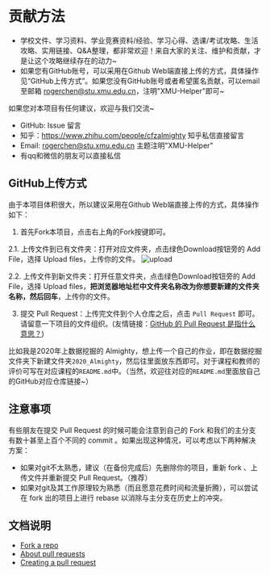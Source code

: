 # 贡献方法

- 学校文件、学习资料、学业竞赛资料/经验、学习心得、选课/考试攻略、生活攻略、实用链接、Q&A整理，都非常欢迎！来自大家的关注、维护和贡献，才是让这个攻略继续存在的动力~
- 如果您有GitHub账号，可以采用在Github Web端直接上传的方式，具体操作见“GitHub上传方式”。如果您没有GitHub账号或者希望匿名贡献，可以email至邮箱 rogerchen@stu.xmu.edu.cn，注明"XMU-Helper"即可~

如果您对本项目有任何建议，欢迎与我们交流~ 
- GitHub: Issue 留言
- 知乎：https://www.zhihu.com/people/cfzalmighty 知乎私信直接留言
- Email: rogerchen@stu.xmu.edu.cn 主题注明"XMU-Helper"
- 有qq和微信的朋友可以直接私信

## GitHub上传方式

由于本项目体积很大，所以建议采用在Github Web端直接上传的方式，具体操作如下：

1. 首先Fork本项目，点击右上角的Fork按键即可。

2.1. 上传文件到已有文件夹：打开对应文件夹，点击绿色Download按钮旁的 Add File，选择 Upload files，上传你的文件。
![upload](https://github.com/rogerchenfz/XMU-Helper/blob/main/Upload.png)

2.2. 上传文件到新文件夹：打开任意文件夹，点击绿色Download按钮旁的 Add File，选择 Upload files，**把浏览器地址栏中文件夹名称改为你想要新建的文件夹名称，然后回车**，上传你的文件。

3. 提交 Pull Request：上传完文件到个人仓库之后，点击 `Pull Request` 即可。请留意一下项目的文件组织。(友情链接：[GitHub 的 Pull Request 是指什么意思？](https://www.zhihu.com/question/21682976))

比如我是2020年上数据挖掘的 Almighty，想上传一个自己的作业，即在数据挖掘文件夹下新建文件夹`2020_Almighty`，然后往里面放东西即可。对于课程和教师的评价可写在对应课程的`README.md`中。（当然，欢迎往对应的`README.md`里面放自己的GitHub对应仓库链接~）

## 注意事项

有些朋友在提交 Pull Request 的时候可能会注意到自己的 Fork 和我们的主分支有数十甚至上百个不同的 commit 。如果出现这种情况，可以考虑以下两种解决方案：

- 如果对git不太熟悉，建议（在备份完成后）先删除你的项目，重新 fork 、上传文件并重新提交 Pull Request。（推荐）
- 如果对git及其工作原理较为熟悉（而且愿意花费时间和流量折腾），可以尝试在 fork 出的项目上进行 rebase 以消除与主分支在历史上的冲突。
 
## 文档说明
- [Fork a repo](https://docs.github.com/en/free-pro-team@latest/github/getting-started-with-github/fork-a-repo)
- [About pull requests](https://docs.github.com/en/free-pro-team@latest/github/collaborating-with-issues-and-pull-requests/about-pull-requests)
- [Creating a pull request](https://docs.github.com/en/free-pro-team@latest/github/collaborating-with-issues-and-pull-requests/creating-a-pull-request)
